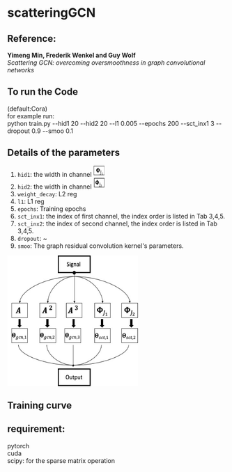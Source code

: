 # scatteringGCN

## Reference:
**Yimeng Min, Frederik Wenkel and Guy Wolf**\
*Scattering GCN: overcoming oversmoothness in graph convolutional networks*

## To run the Code
(default:Cora)\
for example run:\
python train.py --hid1 20 --hid2 20 --l1 0.005 --epochs 200 --sct_inx1 3 --dropout 0.9 --smoo 0.1

## Details of the parameters
1. `hid1`: the width in channel <img src="Figures/P1.png" alt="Structure"  width="25" height="25">
2. `hid2`: the width in channel <img src="Figures/P2.png" alt="Structure"  width="25" height="25">
3. `weight_decay`: L2 reg
4. `l1`: L1 reg 
5. `epochs`: Training epochs
6. `sct_inx1`: the index of first channel, the index order is listed in Tab 3,4,5.
7. `sct_inx2`: the index of second channel, the index order is listed in Tab 3,4,5.
8. `dropout`: ~
9. `smoo`: The graph residual convolution kernel's parameters.


<img src="Figures/Picture1.jpg" alt="Structure"  width="300" height="300">


## Training curve

## requirement:
pytorch\
cuda\
scipy: for the sparse matrix operation 

